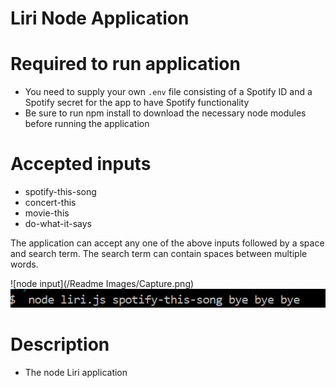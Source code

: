 # Liri Node Application

# Required to run application

* You need to supply your own `.env` file consisting of a Spotify ID and a Spotify secret for the app to have Spotify functionality
* Be sure to run npm install to download the necessary node modules before running the application

# Accepted inputs

* spotify-this-song
* concert-this
* movie-this
* do-what-it-says

The application can accept any one of the above inputs followed by a space and search term. The search term can contain spaces between multiple words.

![node input](/Readme Images/Capture.png)
![node input](/images/Capture.png)






# Description

* The node Liri application 
